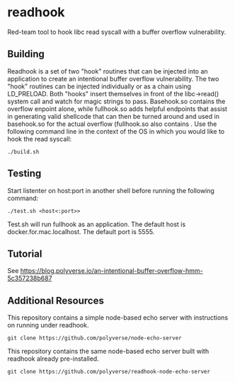 # readhook
Red-team tool to hook libc read syscall with a buffer overflow vulnerability.

## Building
Readhook is a set of two "hook" routines that can be injected into an application to create an intentional buffer overflow vulnerability. The two "hook" routines can be injected individually or as a chain using LD_PRELOAD. Both "hooks" insert themselves in front of the libc->read() system call and watch for magic strings to pass. Basehook.so contains the overflow enpoint alone, while fullhook.so adds helpful endpoints that assist in generating valid shellcode that can then be turned around and used in basehook.so for the actual overflow (fullhook.so also contains . Use the following command line in the context of the OS in which you would like to hook the read syscall:
```
./build.sh
```
## Testing
Start listenter on host:port in another shell before running the following command:
```
./test.sh <host<:port>>
```
Test.sh will run fullhook as an application. The default host is docker.for.mac.localhost. The default port is 5555. 

## Tutorial
See https://blog.polyverse.io/an-intentional-buffer-overflow-hmm-5c357238b687

## Additional Resources
This repository contains a simple node-based echo server with instructions on running under readhook.
```
git clone https://github.com/polyverse/node-echo-server
```
This repository contains the same node-based echo server built with readhook already pre-installed.
```
git clone https://github.com/polyverse/readhook-node-echo-server
```
